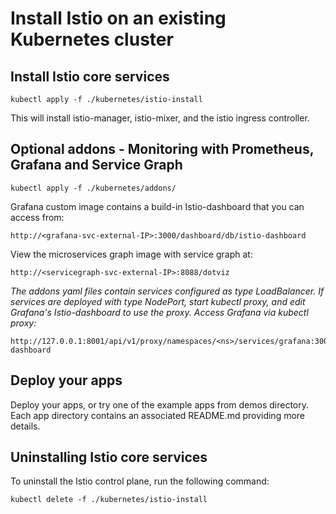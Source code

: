 # Install Istio on an existing Kubernetes cluster

<!---
**Optional - Create a Kubernetes namespace and set the current context to use that namespace**

    kubectl create ns <ns>
    
    kubectl config set-context `kubectl config view | grep current-context | awk '{print $2}'` --namespace <ns>
--->

## Install Istio core services

    kubectl apply -f ./kubernetes/istio-install

This will install istio-manager, istio-mixer, and the istio ingress controller.

    
## Optional addons - Monitoring with Prometheus, Grafana and Service Graph

    kubectl apply -f ./kubernetes/addons/


Grafana custom image contains a build-in Istio-dashboard that you can access from:
    
    http://<grafana-svc-external-IP>:3000/dashboard/db/istio-dashboard

    
View the microservices graph image with service graph at:

    http://<servicegraph-svc-external-IP>:8088/dotviz

*The addons yaml files contain services configured as type LoadBalancer. If services are deployed with type NodePort,
start kubectl proxy, and edit Grafana's Istio-dashboard to use the proxy. Access Grafana via kubectl proxy:*

    http://127.0.0.1:8001/api/v1/proxy/namespaces/<ns>/services/grafana:3000/dashboard/db/istio-dashboard

        
## Deploy your apps

Deploy your apps, or try one of the example apps from demos directory. Each app directory contains an associated README.md providing more details.


## Uninstalling Istio core services

To uninstall the Istio control plane, run the following command:

    kubectl delete -f ./kubernetes/istio-install
